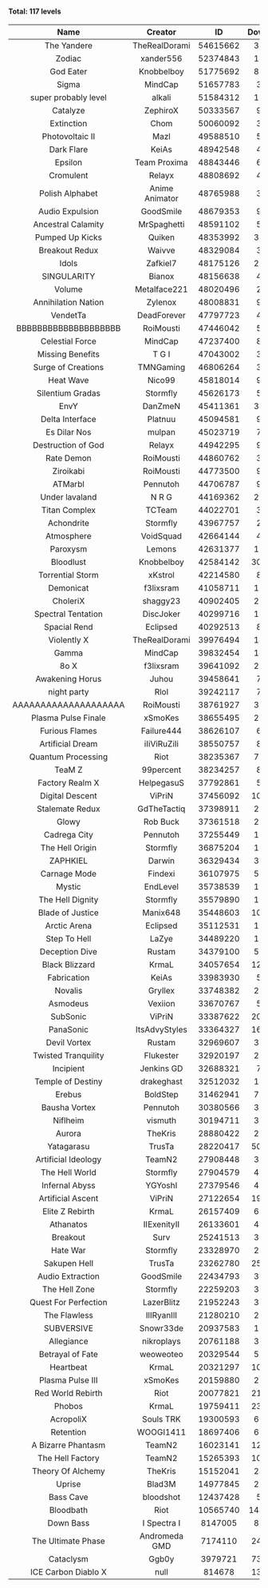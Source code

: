 #### Total: 117 levels

| Name | Creator | ID | Downloads | Likes |
|:---:|:---:|:---:|:---:|:---:|
| The Yandere | TheRealDorami | 54615662 | 315752 | 51833
| Zodiac | xander556 | 52374843 | 111809 | 11823
| God Eater | Knobbelboy | 51775692 | 844365 | 100917
| Sigma | MindCap | 51657783 | 32053 | 3244
| super probably level | alkali | 51584312 | 115686 | 8160
| Catalyze | ZephiroX | 50333567 | 99927 | 8245
| Extinction | Chom | 50060092 | 31299 | 2439
| Photovoltaic II | Mazl | 49588510 | 57202 | 5185
| Dark Flare | KeiAs | 48942548 | 42701 | 4269
| Epsilon | Team Proxima | 48843446 | 68221 | 6662
| Cromulent | Relayx | 48808692 | 41410 | 4978
| Polish Alphabet | Anime Animator | 48765988 | 35308 | 2499
| Audio Expulsion | GoodSmile | 48679353 | 96529 | 8114
| Ancestral Calamity | MrSpaghetti | 48591102 | 55454 | 5011
| Pumped Up Kicks | Quiken | 48353992 | 318515 | 45563
| Breakout Redux | Waivve | 48329084 | 31561 | 2932
| Idols | Zafkiel7 | 48175126 | 237122 | 27001
| SINGULARITY | Bianox | 48156638 | 48464 | 7279
| Volume | Metalface221 | 48020496 | 28154 | 2049
| Annihilation Nation | Zylenox | 48008831 | 90714 | 8094
| VendetTa | DeadForever | 47797723 | 42505 | 3937
| BBBBBBBBBBBBBBBBBBBB | RoiMousti | 47446042 | 55316 | 3918
| Celestial Force  | MindCap | 47237400 | 89758 | 8132
| Missing Benefits | T G I | 47043002 | 31450 | 2375
| Surge of Creations | TMNGaming | 46806264 | 33735 | 3035
| Heat Wave | Nico99 | 45818014 | 98944 | 8749
| Silentium Gradas | Stormfly | 45626173 | 53474 | 4311
| EnvY | DanZmeN | 45411361 | 345901 | 30027
| Delta Interface | Platnuu | 45094581 | 90837 | 8730
| Es Dilar Nos | mulpan | 45023719 | 74822 | 6551
| Destruction of God | Relayx | 44942295 | 96167 | 9406
| Rate Demon | RoiMousti | 44860762 | 38051 | 4049
| Ziroikabi | RoiMousti | 44773500 | 95487 | 7884
| ATMarbl | Pennutoh | 44706787 | 92060 | 8004
| Under lavaland | N R G | 44169362 | 278404 | 24876
| Titan Complex | TCTeam | 44022701 | 35008 | 3453
| Achondrite | Stormfly | 43967757 | 24080 | 2349
| Atmosphere | VoidSquad | 42664144 | 41933 | 3369
| Paroxysm | Lemons | 42631377 | 174659 | 14004
| Bloodlust | Knobbelboy | 42584142 | 3093662 | 279331
| Torrential Storm | xKstrol | 42214580 | 81905 | 2349
| Demonicat | f3lixsram | 41058711 | 177533 | 13998
| CholeriX | shaggy23 | 40902405 | 260316 | 19236
| Spectral Tentation | DiscJoker | 40299716 | 128684 | 9207
| Spacial Rend | Eclipsed | 40292513 | 89628 | 7697
| Violently X | TheRealDorami | 39976494 | 147369 | 12706
| Gamma | MindCap | 39832454 | 140796 | 12414
| 8o X | f3lixsram | 39641092 | 292057 | 22269
| Awakening Horus | Juhou | 39458641 | 70158 | 6244
| night party | Rlol | 39242117 | 77988 | 7329
| AAAAAAAAAAAAAAAAAAAA | RoiMousti | 38761927 | 361870 | 23282
| Plasma Pulse Finale | xSmoKes | 38655495 | 207987 | 18258
| Furious Flames | Failure444 | 38626107 | 61269 | 4764
| Artificial Dream | iIiViRuZiIi | 38550757 | 80144 | 6874
| Quantum Processing | Riot | 38235367 | 723396 | 47806
| TeaM Z | 99percent | 38234257 | 89173 | 7069
| Factory Realm X | HelpegasuS | 37792861 | 52744 | 4973
| Digital Descent | ViPriN | 37456092 | 1033162 | 94629
| Stalemate Redux | GdTheTactiq | 37398911 | 236221 | 17629
| Glowy | Rob Buck | 37361518 | 270841 | 26608
| Cadrega City | Pennutoh | 37255449 | 150395 | 13487
| The Hell Origin | Stormfly | 36875204 | 128504 | 10124
| ZAPHKIEL | Darwin | 36329434 | 328178 | 34443
| Carnage Mode | Findexi | 36107975 | 512319 | 47740
| Mystic | EndLevel | 35738539 | 178508 | 16346
| The Hell Dignity | Stormfly | 35579890 | 163107 | 13721
| Blade of Justice | Manix648 | 35448603 | 1040514 | 103942
| Arctic Arena | Eclipsed | 35112531 | 108548 | 8215
| Step To Hell | LaZye | 34489220 | 168688 | 16711
| Deception Dive | Rustam | 34379100 | 506383 | 34412
| Black Blizzard | KrmaL | 34057654 | 1274282 | 120218
| Fabrication | KeiAs | 33983930 | 58508 | 6297
| Novalis | Gryllex | 33748382 | 252976 | 22611
| Asmodeus | Vexiion | 33670767 | 50928 | 4687
| SubSonic | ViPriN | 33387622 | 2052330 | 153146
| PanaSonic | ItsAdvyStyles | 33364327 | 1642771 | 196842
| Devil Vortex | Rustam | 32969607 | 310931 | 27396
| Twisted Tranquility | Flukester | 32920197 | 229063 | 22066
| Incipient | Jenkins GD | 32688321 | 73930 | 6845
| Temple of Destiny | drakeghast | 32512032 | 172153 | 16621
| Erebus | BoldStep | 31462941 | 729966 | 66933
| Bausha Vortex | Pennutoh | 30380566 | 348914 | 31032
| Niflheim | vismuth | 30194711 | 323494 | 25698
| Aurora | TheKris | 28880422 | 228619 | 21188
| Yatagarasu  | TrusTa | 28220417 | 5025804 | 452830
| Artificial Ideology | TeamN2 | 27908448 | 370875 | 36521
| The Hell World | Stormfly | 27904579 | 402064 | 28887
| Infernal Abyss | YGYoshI | 27379546 | 410115 | 40404
| Artificial Ascent | ViPriN | 27122654 | 1995004 | 170700
| Elite Z Rebirth | KrmaL | 26157409 | 681620 | 43633
| Athanatos | IIExenityII | 26133601 | 445229 | 48548
| Breakout | Surv | 25241513 | 304166 | 30364
| Hate War | Stormfly | 23328970 | 214366 | 15934
| Sakupen Hell | TrusTa | 23262780 | 2544838 | 180168
| Audio Extraction | GoodSmile | 22434793 | 354251 | 33254
| The Hell Zone | Stormfly | 22259203 | 390229 | 25062
| Quest For Perfection | LazerBlitz | 21952243 | 395823 | 33517
| The Flawless | IlIRyanIlI | 21280210 | 279500 | 24832
| SUBVERSIVE | Snowr33de | 20937583 | 130634 | 15952
| Allegiance | nikroplays | 20761188 | 393551 | 41812
| Betrayal of Fate | weoweoteo | 20329544 | 563318 | 51709
| Heartbeat | KrmaL | 20321297 | 1028936 | 89173
| Plasma Pulse III | xSmoKes | 20159880 | 298166 | 28561
| Red World Rebirth | Riot | 20077821 | 2186842 | 141753
| Phobos | KrmaL | 19759411 | 2313911 | 202171
| AcropoliX | Souls TRK | 19300593 | 615102 | 79177
| Retention | WOOGI1411 | 18697406 | 605307 | 72600
| A Bizarre Phantasm | TeamN2 | 16023141 | 1251858 | 122142
| The Hell Factory | TeamN2 | 15265393 | 1029194 | 98532
| Theory Of Alchemy | TheKris | 15152041 | 244242 | 17616
| Uprise | Blad3M | 14977845 | 251284 | 23288
| Bass Cave | bloodshot | 12437428 | 51812 | 5237
| Bloodbath | Riot | 10565740 | 14457272 | 1273754
| Down Bass | I Spectra I | 8147005 | 822108 | 72378
| The Ultimate Phase | Andromeda GMD | 7174110 | 2463937 | 239775
| Cataclysm | Ggb0y | 3979721 | 7345931 | 568279
| ICE Carbon Diablo X | null | 814678 | 1332675 | 93621
